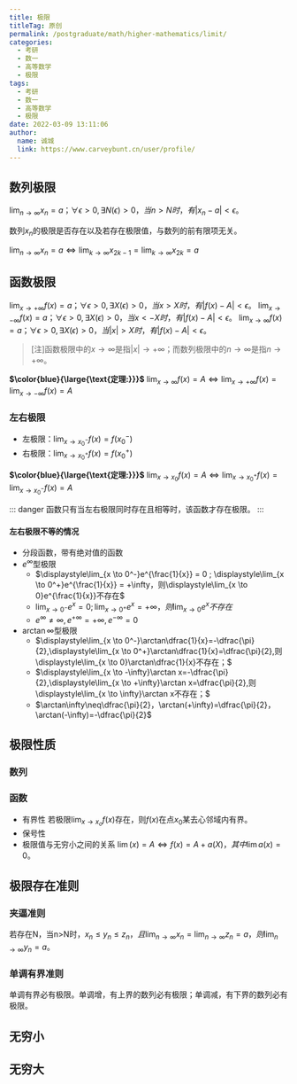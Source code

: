 ```yaml
---
title: 极限
titleTag: 原创
permalink: /postgraduate/math/higher-mathematics/limit/
categories: 
  - 考研
  - 数一
  - 高等数学
  - 极限
tags: 
  - 考研
  - 数一
  - 高等数学
  - 极限
date: 2022-03-09 13:11:06
author: 
  name: 诚城
  link: https://www.carveybunt.cn/user/profile/
---
```


## 数列极限
$\displaystyle\lim_{n \to \infty}x_n = a；\forall \epsilon > 0, \exists N(\epsilon) > 0，当n>N时，有|x_n-a|<\epsilon。$

数列${x_n}$的极限是否存在以及若存在极限值，与数列的前有限项无关。

$\displaystyle\lim_{n \to \infty}x_n = a  \Leftrightarrow \displaystyle\lim_{k \to \infty}x_{2k-1} = \displaystyle\lim_{k \to \infty}x_{2k} = a$

## 函数极限

$\displaystyle\lim_{x \to +\infty}f(x) = a；\forall \epsilon > 0, \exists X(\epsilon) > 0，当x>X时，有|f(x)-A|<\epsilon。$
$\displaystyle\lim_{x \to -\infty}f(x) = a；\forall \epsilon > 0, \exists X(\epsilon) > 0，当x<-X时，有|f(x)-A|<\epsilon。$
$\displaystyle\lim_{x \to \infty}f(x) = a；\forall \epsilon > 0, \exists X(\epsilon) > 0，当|x|>X时，有|f(x)-A|<\epsilon。$

<!-- more -->
> [注]函数极限中的$x \to \infty$是指$|x| \to +\infty$；而数列极限中的$n \to \infty$是指$n \to +\infty$。

**$\color{blue}{\large{\text{定理:}}}$** $\displaystyle\lim_{x \to \infty}f(x) = A  \Leftrightarrow \displaystyle\lim_{x \to +\infty}f(x) = \displaystyle\lim_{x \to -\infty}f(x) = A$

### 左右极限
- 左极限：$\displaystyle\lim_{x \to x_0^-}f(x) =f(x_0^-)$ 
- 右极限：$\displaystyle\lim_{x \to x_0^+}f(x) =f(x_0^+)$ 

**$\color{blue}{\large{\text{定理:}}}$** $\displaystyle\lim_{x \to x_0}f(x) = A  \Leftrightarrow \displaystyle\lim_{x \to x_0^+}f(x) = \displaystyle\lim_{x \to x_0^-}f(x) = A$

::: danger
函数只有当左右极限同时存在且相等时，该函数才存在极限。
:::
#### 左右极限不等的情况
* 分段函数，带有绝对值的函数
* $e^\infty$型极限
    * $\displaystyle\lim_{x \to 0^-}e^{\frac{1}{x}} = 0 ; \displaystyle\lim_{x \to 0^+}e^{\frac{1}{x}} = +\infty，则\displaystyle\lim_{x \to 0}e^{\frac{1}{x}}不存在$
    * $\displaystyle\lim_{x \to 0^-}e^x = 0 ; \displaystyle\lim_{x \to 0^+}e^x = +\infty，则\displaystyle\lim_{x \to 0}e^x不存在$
    * $e^\infty \neq \infty , e^{+\infty} =+\infty, e^{-\infty}=0$
* $\arctan\infty$型极限
    * $\displaystyle\lim_{x \to 0^-}\arctan\dfrac{1}{x}=-\dfrac{\pi}{2},\displaystyle\lim_{x \to 0^+}\arctan\dfrac{1}{x}=\dfrac{\pi}{2},则\displaystyle\lim_{x \to 0}\arctan\dfrac{1}{x}不存在；$
    * $\displaystyle\lim_{x \to -\infty}\arctan x=-\dfrac{\pi}{2},\displaystyle\lim_{x \to +\infty}\arctan x=\dfrac{\pi}{2},则\displaystyle\lim_{x \to \infty}\arctan x不存在；$
    * $\arctan\infty\neq\dfrac{\pi}{2}，\arctan(+\infty)=\dfrac{\pi}{2}，\arctan(-\infty)=-\dfrac{\pi}{2}$

## 极限性质
### 数列
### 函数
- 有界性
    若极限$\displaystyle\lim_{x \to x_o}f(x)$存在，则$f(x)$在点$x_0$某去心邻域内有界。
- 保号性
- 极限值与无穷小之间的关系
    $\lim(x) = A \Leftrightarrow f(x) = A + a(X)，其中\lim a(x)=0。$

## 极限存在准则
### 夹逼准则
若存在N，当n>N时，$x_n\leqslant y_n \leqslant z_n，且\displaystyle\lim_{n \to \infty} x_n =\displaystyle\lim_{n \to \infty} z_n = a，则\displaystyle\lim_{n \to \infty} y_n=a。$
### 单调有界准则
单调有界必有极限。单调增，有上界的数列必有极限；单调减，有下界的数列必有极限。
## 无穷小
## 无穷大